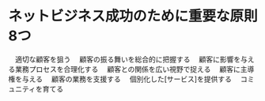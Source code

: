 # ネットビジネス成功のために重要な原則8つ
　適切な顧客を狙う
　顧客の振る舞いを総合的に把握する
　顧客に影響を与える業務プロセスを合理化する
　顧客との関係を広い視野で捉える
　顧客に主導権を与える
　顧客の業務を支援する
　個別化した[サービス]を提供する
　コミュニティを育てる
